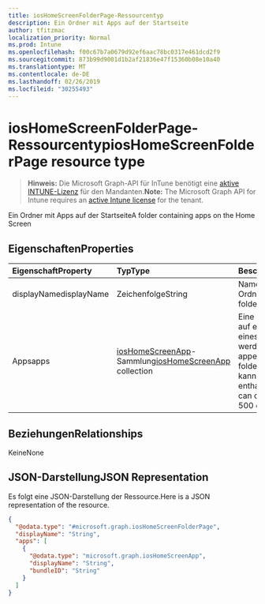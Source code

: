 ```yaml
---
title: iosHomeScreenFolderPage-Ressourcentyp
description: Ein Ordner mit Apps auf der Startseite
author: tfitzmac
localization_priority: Normal
ms.prod: Intune
ms.openlocfilehash: f00c67b7a0679d92ef6aac78bc0317e461dcd2f9
ms.sourcegitcommit: 873b99d9001d1b2af21836e47f15360b08e10a40
ms.translationtype: MT
ms.contentlocale: de-DE
ms.lasthandoff: 02/26/2019
ms.locfileid: "30255493"
---
```

# <a name="ioshomescreenfolderpage-resource-type"></a><span data-ttu-id="66b89-103">iosHomeScreenFolderPage-Ressourcentyp</span><span class="sxs-lookup"><span data-stu-id="66b89-103">iosHomeScreenFolderPage resource type</span></span>

> <span data-ttu-id="66b89-104">**Hinweis:** Die Microsoft Graph-API für InTune benötigt eine [aktive INTUNE-Lizenz](https://go.microsoft.com/fwlink/?linkid=839381) für den Mandanten.</span><span class="sxs-lookup"><span data-stu-id="66b89-104">**Note:** The Microsoft Graph API for Intune requires an [active Intune license](https://go.microsoft.com/fwlink/?linkid=839381) for the tenant.</span></span>

<span data-ttu-id="66b89-105">Ein Ordner mit Apps auf der Startseite</span><span class="sxs-lookup"><span data-stu-id="66b89-105">A folder containing apps on the Home Screen</span></span>

## <a name="properties"></a><span data-ttu-id="66b89-106">Eigenschaften</span><span class="sxs-lookup"><span data-stu-id="66b89-106">Properties</span></span>
|<span data-ttu-id="66b89-107">Eigenschaft</span><span class="sxs-lookup"><span data-stu-id="66b89-107">Property</span></span>|<span data-ttu-id="66b89-108">Typ</span><span class="sxs-lookup"><span data-stu-id="66b89-108">Type</span></span>|<span data-ttu-id="66b89-109">Beschreibung</span><span class="sxs-lookup"><span data-stu-id="66b89-109">Description</span></span>|
|:---|:---|:---|
|<span data-ttu-id="66b89-110">displayName</span><span class="sxs-lookup"><span data-stu-id="66b89-110">displayName</span></span>|<span data-ttu-id="66b89-111">Zeichenfolge</span><span class="sxs-lookup"><span data-stu-id="66b89-111">String</span></span>|<span data-ttu-id="66b89-112">Name des Ordnerseite</span><span class="sxs-lookup"><span data-stu-id="66b89-112">Name of the folder page</span></span>|
|<span data-ttu-id="66b89-113">Apps</span><span class="sxs-lookup"><span data-stu-id="66b89-113">apps</span></span>|<span data-ttu-id="66b89-114">[iosHomeScreenApp](../resources/intune-deviceconfig-ioshomescreenapp.md)-Sammlung</span><span class="sxs-lookup"><span data-stu-id="66b89-114">[iosHomeScreenApp](../resources/intune-deviceconfig-ioshomescreenapp.md) collection</span></span>|<span data-ttu-id="66b89-115">Eine Liste der Apps, die auf einer Seite innerhalb eines Ordners angezeigt werden.</span><span class="sxs-lookup"><span data-stu-id="66b89-115">A list of apps to appear on a page within a folder.</span></span> <span data-ttu-id="66b89-116">Diese Sammlung kann bis zu 500 Elemente enthalten.</span><span class="sxs-lookup"><span data-stu-id="66b89-116">This collection can contain a maximum of 500 elements.</span></span>|

## <a name="relationships"></a><span data-ttu-id="66b89-117">Beziehungen</span><span class="sxs-lookup"><span data-stu-id="66b89-117">Relationships</span></span>
<span data-ttu-id="66b89-118">Keine</span><span class="sxs-lookup"><span data-stu-id="66b89-118">None</span></span>

## <a name="json-representation"></a><span data-ttu-id="66b89-119">JSON-Darstellung</span><span class="sxs-lookup"><span data-stu-id="66b89-119">JSON Representation</span></span>
<span data-ttu-id="66b89-120">Es folgt eine JSON-Darstellung der Ressource.</span><span class="sxs-lookup"><span data-stu-id="66b89-120">Here is a JSON representation of the resource.</span></span>
<!-- {
  "blockType": "resource",
  "@odata.type": "microsoft.graph.iosHomeScreenFolderPage"
}
-->
``` json
{
  "@odata.type": "#microsoft.graph.iosHomeScreenFolderPage",
  "displayName": "String",
  "apps": [
    {
      "@odata.type": "microsoft.graph.iosHomeScreenApp",
      "displayName": "String",
      "bundleID": "String"
    }
  ]
}
```



